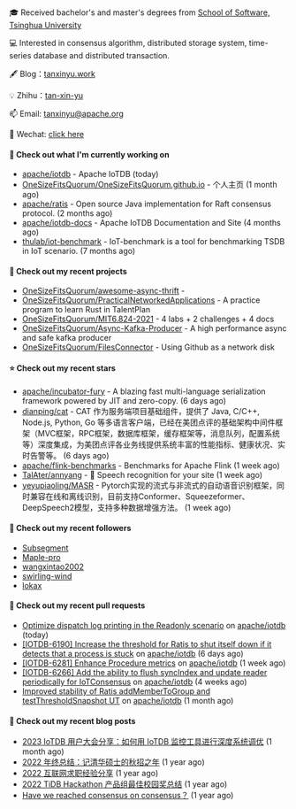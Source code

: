🎓 Received bachelor's and master's degrees from [School of Software, Tsinghua University](https://www.thss.tsinghua.edu.cn/)

💻 Interested in consensus algorithm, distributed storage system, time-series database and distributed transaction.

🖋 Blog：[tanxinyu.work](https://tanxinyu.work)

💡 Zhihu：[tan-xin-yu](https://www.zhihu.com/people/tan-xin-yu-22)

📫 Email: [tanxinyu@apache.org](mailto:tanxinyu@apache.org)

💬 Wechat: [click here](https://github.com/LebronAl/LebronAl/issues/1)

#### 👷 Check out what I'm currently working on

- [apache/iotdb](https://github.com/apache/iotdb) - Apache IoTDB (today)
- [OneSizeFitsQuorum/OneSizeFitsQuorum.github.io](https://github.com/OneSizeFitsQuorum/OneSizeFitsQuorum.github.io) - 个人主页 (1 month ago)
- [apache/ratis](https://github.com/apache/ratis) - Open source Java implementation for Raft consensus protocol. (2 months ago)
- [apache/iotdb-docs](https://github.com/apache/iotdb-docs) - Apache IoTDB Documentation and Site (4 months ago)
- [thulab/iot-benchmark](https://github.com/thulab/iot-benchmark) - IoT-benchmark is a tool for benchmarking TSDB in IoT scenario. (7 months ago)

#### 🌱 Check out my recent projects

- [OneSizeFitsQuorum/awesome-async-thrift](https://github.com/OneSizeFitsQuorum/awesome-async-thrift) - 
- [OneSizeFitsQuorum/PracticalNetworkedApplications](https://github.com/OneSizeFitsQuorum/PracticalNetworkedApplications) - A practice program to learn Rust in TalentPlan
- [OneSizeFitsQuorum/MIT6.824-2021](https://github.com/OneSizeFitsQuorum/MIT6.824-2021) - 4 labs &#43; 2 challenges &#43; 4 docs
- [OneSizeFitsQuorum/Async-Kafka-Producer](https://github.com/OneSizeFitsQuorum/Async-Kafka-Producer) - A high performance async and safe kafka producer
- [OneSizeFitsQuorum/FilesConnector](https://github.com/OneSizeFitsQuorum/FilesConnector) - Using Github as a network disk

#### ⭐ Check out my recent stars

- [apache/incubator-fury](https://github.com/apache/incubator-fury) - A blazing fast multi-language serialization framework powered by JIT and zero-copy. (6 days ago)
- [dianping/cat](https://github.com/dianping/cat) - CAT 作为服务端项目基础组件，提供了 Java, C/C&#43;&#43;, Node.js, Python, Go 等多语言客户端，已经在美团点评的基础架构中间件框架（MVC框架，RPC框架，数据库框架，缓存框架等，消息队列，配置系统等）深度集成，为美团点评各业务线提供系统丰富的性能指标、健康状况、实时告警等。 (6 days ago)
- [apache/flink-benchmarks](https://github.com/apache/flink-benchmarks) - Benchmarks for Apache Flink (1 week ago)
- [TalAter/annyang](https://github.com/TalAter/annyang) - :speech_balloon: Speech recognition for your site (1 week ago)
- [yeyupiaoling/MASR](https://github.com/yeyupiaoling/MASR) - Pytorch实现的流式与非流式的自动语音识别框架，同时兼容在线和离线识别，目前支持Conformer、Squeezeformer、DeepSpeech2模型，支持多种数据增强方法。 (1 week ago)

#### 👯 Check out my recent followers

- [Subsegment](https://github.com/Subsegment)
- [Maple-pro](https://github.com/Maple-pro)
- [wangxintao2002](https://github.com/wangxintao2002)
- [swirling-wind](https://github.com/swirling-wind)
- [lokax](https://github.com/lokax)

#### 🔨 Check out my recent pull requests

- [Optimize dispatch log printing in the Readonly scenario](https://github.com/apache/iotdb/pull/11898) on [apache/iotdb](https://github.com/apache/iotdb) (today)
- [[IOTDB-6190] Increase the threshold for Ratis to shut itself down if it detects that a process is stuck](https://github.com/apache/iotdb/pull/11865) on [apache/iotdb](https://github.com/apache/iotdb) (6 days ago)
- [[IOTDB-6281] Enhance Procedure metrics](https://github.com/apache/iotdb/pull/11857) on [apache/iotdb](https://github.com/apache/iotdb) (1 week ago)
- [[IOTDB-6266] Add the ability to flush syncIndex and update reader periodically for IoTConsensus](https://github.com/apache/iotdb/pull/11737) on [apache/iotdb](https://github.com/apache/iotdb) (4 weeks ago)
- [Improved stability of Ratis addMemberToGroup and testThresholdSnapshot UT](https://github.com/apache/iotdb/pull/11717) on [apache/iotdb](https://github.com/apache/iotdb) (1 month ago)

#### 📜 Check out my recent blog posts

- [2023 IoTDB 用户大会分享：如何用 IoTDB 监控工具进行深度系统调优](https://tanxinyu.work/2023-iotdb-submit/) (1 month ago)
- [2022 年终总结：记清华硕士的秋招之年](https://tanxinyu.work/2022-annual-summary/) (1 year ago)
- [2022 互联网求职经验分享](https://tanxinyu.work/2022-internet-job-hunting-experience-sharing/) (1 year ago)
- [2022 TiDB Hackathon 产品组最佳校园奖总结](https://tanxinyu.work/2022-tidb-hackathon/) (1 year ago)
- [Have we reached consensus on consensus？](https://tanxinyu.work/have-we-reached-consensus-on-consensus/) (1 year ago)
